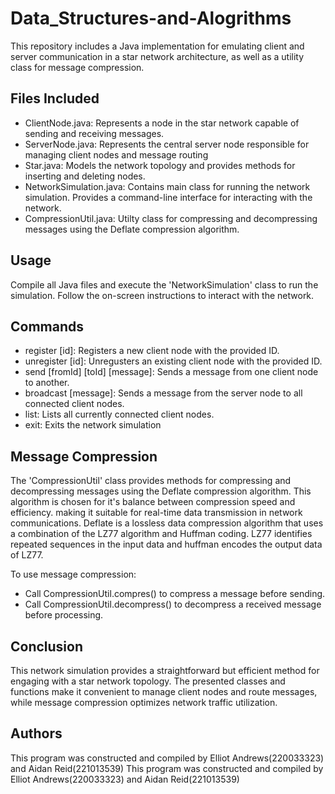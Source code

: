 # Data_Structures-and-Alogrithms
This repository includes a Java implementation for emulating client and server communication in a star network architecture, as well as a utility class for message compression.

Files Included
-
- ClientNode.java: Represents a node in the star network capable of sending and receiving messages.
- ServerNode.java: Represents the central server node responsible for managing client nodes and message routing
- Star.java: Models the network topology and provides methods for inserting and deleting nodes.
- NetworkSimulation.java: Contains main class for running the network simulation. Provides a command-line interface for interacting with the network.
- CompressionUtil.java: Utilty class for compressing and decompressing messages using the Deflate compression algorithm.

Usage
-
Compile all Java files and execute the 'NetworkSimulation' class to run the simulation. Follow the on-screen instructions to interact with the network.

Commands
-
- register [id]: Registers a new client node with the provided ID.
- unregister [id]: Unregusters an existing client node with the provided ID.
- send [fromId] [toId] [message]: Sends a message from one client node to another.
- broadcast [message]: Sends a message from the server node to all connected client nodes.
- list: Lists all currently connected client nodes.
- exit: Exits the network simulation

Message Compression
-
The 'CompressionUtil' class provides methods for compressing and decompressing messages using the Deflate compression algorithm. This algorithm is chosen for it's balance between compression speed and efficiency. making it suitable for real-time data transmission in network communications.
Deflate is a lossless data compression algorithm that uses a combination of the LZ77 algorithm and Huffman coding. LZ77 identifies repeated sequences in the input data and huffman encodes the output data of LZ77.

To use message compression:
- Call CompressionUtil.compres() to compress a message before sending.
- Call CompressionUtil.decompress() to decompress a received message before processing.

Conclusion
-
This network simulation provides a straightforward but efficient method for engaging with a star network topology. The presented classes and functions make it convenient to manage client nodes and route messages, while message compression optimizes network traffic utilization.

Authors
-
This program was constructed and compiled by Elliot Andrews(220033323) and Aidan Reid(221013539)
This program was constructed and compiled by Elliot Andrews(220033323) and Aidan Reid(221013539)
